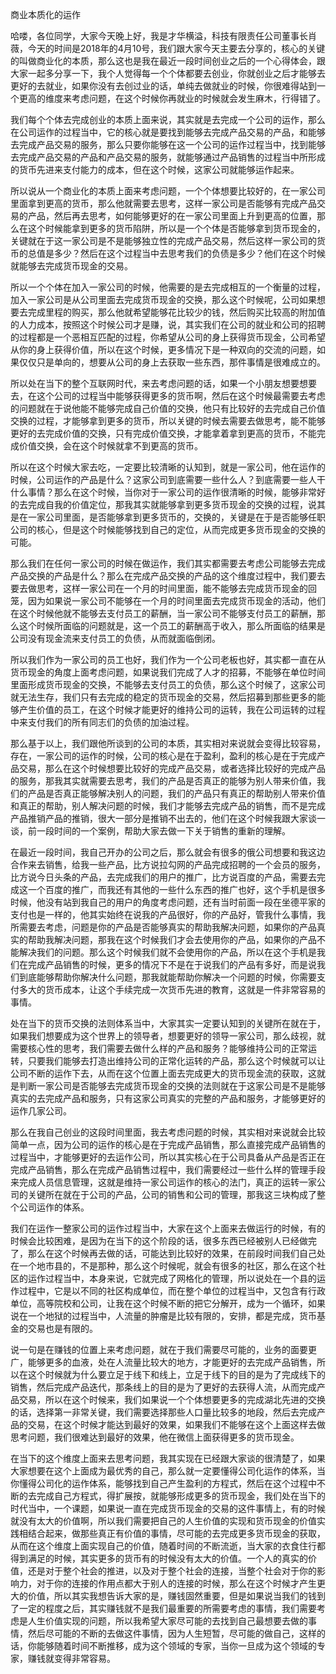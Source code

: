 商业本质化的运作

哈喽，各位同学，大家今天晚上好，我是才华横溢，科技有限责任公司董事长肖薇，今天的时间是2018年的4月10号，我们跟大家今天主要去分享的，核心的关键的叫做商业化的本质，那么这也是我在最近一段时间创业之后的一个心得体会，跟大家一起多分享一下，我个人觉得每一个个体都要去创业，你就创业之后才能够去更好的去就业，如果你没有去创过业的话，单纯去做就业的时候，你很难得站到一个更高的维度来考虑问题，在这个时候你再就业的时候就会发生麻木，行得错了。

我们每个个体去完成创业的本质上面来说，其实就是去完成一个公司的运作，那么在公司运作的过程当中，它的核心就是要找到能够去完成产品交易的产品，和能够去完成产品交易的服务，那么只要你能够在这一个公司的运作过程当中，找到能够去完成产品交易的产品和产品交易的服务，就能够通过产品销售的过程当中所形成的货币先进来支付能力的成本，但在这个时候，这家公司就能够运作起来。

所以说从一个商业化的本质上面来考虑问题，一个个体想要比较好的，在一家公司里面拿到更高的货币，那么他就需要去思考，这样一家公司是否能够有完成产品交易的产品，然后再去思考，如何能够更好的在一家公司里面上升到更高的位置，那么在这个时候能拿到更多的货币陷阱，所以是一个个体是否能够拿到货币现金的，关键就在于这一家公司是不是能够独立性的完成产品交易，然后这样一家公司的货币的总值是多少？然后在这个过程当中去思考我们的负债是多少？他们在这个时候就能够去完成货币现金的交易。

所以一个个体在加入一家公司的时候，他需要的是去完成相互的一个衡量的过程，加入一家公司是从公司里面去完成货币现金的交换，那么这个时候呢，公司如果想要去完成里程的购买，那么他就希望能够花比较少的钱，然后购买比较高的附加值的人力成本，按照这个时候公司才是赚，说，其实我们在公司的就业和公司的招聘的过程都是一个恶相互匹配的过程，你希望从公司的身上获得货币现金，公司希望从你的身上获得价值，所以在这个时候，更多情况下是一种双向的交流的问题，如果仅仅只是单向的，想要从公司的身上去获取一些东西，那件事情是很难成立的。

所以处在当下的整个互联网时代，来去考虑问题的话，如果一个小朋友想要想要去，在这个公司的过程当中能够获得更多的货币啊，然后在这个时候最需要去考虑的问题就在于说他能不能够完成自己价值的交换，他只有比较好的去完成自己价值交换的过程，才能够拿到更多的货币，所以关键的时候去需要去做思考，能不能够更好的去完成价值的交换，只有完成价值交换，才能拿着拿到更高的货币，不能完成价值交换，会在这个时候就拿不到更高的货币。

所以在这个时候大家去吃，一定要比较清晰的认知到，就是一家公司，他在运作的时候，公司运作的产品是什么？这家公司到底需要一些什么人？到底需要一些人干什么事情？那么在这个时候，当你对于一家公司的运作很清晰的时候，能够非常好的去完成自我的价值定位，那我其实就能够拿到更多货币现金的交换的过程，说其是在一家公司里面，是否能够拿到更多货币的，交换的，关键是在于是否能够任职公司的核心，但是这个时候能够找到自己的定位，从而完成更多货币现金的交换的可能。

那么我们在任何一家公司的时候在做运作，我们其实都需要去考虑公司能够去完成产品交换的产品是什么？那么在完成产品交换的产品的这个维度过程中，我们要去要去做思考，这样一家公司在一个月的时间里面，能不能够去完成货币现金的回笼，因为如果说一家公司不能够在一个月的时间里面去完成货币现金的活动，他们在这个时候他就不能够去支付员工的薪酬，当一家公司不能够支付员工的薪酬，那么这个时候所面临的问题就是，这一个员工的薪酬高于收入，那么所面临的结果是公司没有现金流来支付员工的负债，从而就面临倒闭。

所以我们作为一家公司的员工也好，我们作为一个公司老板也好，其实都一直在从货币现金的角度上面考虑问题，如果说我们完成了人才的招募，不能够在单位时间里面形成货币现金的交换，不能够去支付员工的负债，那么这个时候了，这家公司就无法生存，我们只有去完成的稳定的货币现金的交易，然后招募到那些更多的能够产生价值的员工，在这个时候才能更好的维持公司的运转，我在公司运转的过程中来支付我们的所有同志们的负债的加油过程。

那么基于以上，我们跟他所谈到的公司的本质，其实相对来说就会变得比较容易，存在，一家公司的运作的时候，公司的核心是在于盈利，盈利的核心是在于完成产品交易，那么在这个时候想要比较好的完成产品交易，或者选择比较好的完成产品的服务，那我其实就需要去思考，我们的产品是否真正的能够为别人带来价值，我们的产品是否真正能够解决别人的问题，我们的产品只有真正的帮助别人带来价值和真正的帮助，别人解决问题的时候，我们才能够去完成产品的销售，而不是完成产品推销产品的推销，很大一部分是推销不出去的，他们在这个时候我跟大家谈一谈，前一段时间的一个案例，帮助大家去做一下关于销售的重新的理解。

在最近一段时间，我自己开办的公司之后，那么就会有很多的俄公司想要和我这边合作来去销售，给我一些产品，比方说拉勾网的产品完成招聘的一个会员的服务，比方说今日头条的产品，去完成我们的用户的推广，比方说百度的产品，需要去完成这一个百度的推广，而我还有其他的一些什么东西的推广也好，这个手机是很多时候，他没有站到我自己的用户的角度考虑问题，还有当时前面一段在坐德平家的支付也是一样的，他其实始终在说我的产品很好，你的产品好，管我什么事情，我所需要去考虑，问题是你的产品是否能够真实的帮助我解决问题，如果你的产品真实的帮助我解决问题，那我在这个时候我们才会去使用你的产品，如果你的产品不能解决我们的问题。那么这个时候我们就不会使用你的产品，所以在这个手机是我们在完成产品销售的时候，更多的情况下不是在于说我们的产品有多好，而是说我们到底能够帮助你解决什么问题，那我就能帮助你解决一个问题的时候，你需要支付多大的货币成本，让这个手续完成一次货币先进的教育，这就是一件非常容易的事情。

处在当下的货币交换的法则体系当中，大家其实一定要认知到的关键所在就在于，如果我们想要成为这个世界上的领导者，想要更好的领导一家公司，那么歧视，就需要核心性的思考，我们需要去做什么样的产品和服务？能够维持公司的正常运转，只要我们能够去打造出维持公司的正常化运转的产品，那么这个时候就可以让公司不断的运作下去，从而在这个位置上面去完成更大的货币现金流的获取，这就是判断一家公司是否能够去完成货币现金的交换的法则就在于这家公司是不是能够真实的去完成产品和服务，只有这家公司真实的完整的产品和服务，才能够更好的运作几家公司。

那么在我自己创业的这段时间里面，我去考虑问题的时候，其实相对来说就会比较简单一点，因为公司的运作的核心是在于完成产品销售，那么直接完成产品销售的过程当中，才能够更好的去运作公司，所以其实核心在于公司具备从产品是否正在完成产品销售，那么在完成产品销售过程中，我们需要经过一些什么样的管理手段来完成人员信息管理，这就是维持一家公司运作的核心的法门，真正的运转一家公司的关键所在就在于公司的产品，公司的销售和公司的管理，那我这三块构成了整个公司运作的体系。

我们在运作一整家公司的运作过程当中，大家在这个上面来去做运行的时候，有的时候会比较困难，是因为在当下的这个阶段的话，很多东西已经被别人已经做完了，那么在这个时候再去做的话，可能达到比较好的效果，在前段时间我们自己处在一个地市县的，不是那种，那么这个时候呢，就会有很多的社区，那么在这个社区的运作过程当中，本身来说，它就完成了网格化的管理，所以说处在一个县的运作过程中，它是以不同的社区构成单位，而在整个单位的过程当中，又包含有行政单位，高等院校和公司，让我在这个时候不断的把它分解开，成为一个循环，如果说在一个地狱的过程当中，人流量的肿瘤是比较有限的，安排，都是完成，货币基金的交易也是有限的。

说一句是在赚钱的位置上来考虑问题，就在于我们需要尽可能的，业务的面要更广，能够更多的血液，处在人流量比较大的地方，才能更好的去完成产品销售，所以在这个时候就为什么要立足于线下和线上，立足于线下的目的是为了完成线下的销售，然后完成产品迭代，那条线上的目的是为了更好的去获得人流，从而完成产品交易，所以在这个时候来，我们如果说一个个体想要更多的完成湖北先进的交换的话，选择第一非常关键，我们需要选择那些人口量比较多的地段，然后去完成产品的交易，在这个时候才能达到最好的效果，如果我们不能够在这个上面这样去做思考问题，我们很难达到最好的效果，他在微信上面获得更多的货币现金。

在当下的这个维度上面来去思考问题，我其实现在已经跟大家谈的很清楚了，如果大家想要在这个上面成为最优秀的自己，那么就一定要懂得公司化运作的体系，当你懂得公司化的运作体系，能够找到自己产生盈利的方程式，然后在这个过程中不断的去完成自己方程式，得扩展按，就能够形成更多的货币现金，我们处在当下的时代当中，一个课题，如果说一直在完成货币现金的交易的这件事情上，有的时候就没有太大的价值啊，所以我们需要把自己的人生价值的实现和货币现金的价值实践相结合起来，做那些真正有价值的事情，尽可能的去完成更多货币现金的获取，从而在这个维度上面实现自己的价值，随着时间的不断流逝，当大家的衣食住行都得到满足的时候，其实更多的货币有的时候没有太大的价值。一个人的真实的价值，还是对于整个社会的推进，以及对于整个社会的连接，当整个社会对于你的影响力，对于你的连接的作用点都大于别人的连接的时候，那么在这个时候才产生更大的价值，所以其实我想告诉大家的是，赚钱固然重要，但是如果说当我们的钱到了一定的程度之后，其实赚钱就不是我们最重要的所需要考虑的事情，我们需要考虑是人生价值实现的问题，所以我希望大家尽可能的去找到自己最想要去做的事情，然后尽可能的不断的去做这件事情，因为人生短暂，尽可能的做自己，这样的话，你能够随着时间不断推移，成为这个领域的专家，当你一旦成为这个领域的专家，赚钱就变得非常容易。
